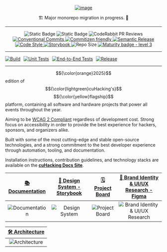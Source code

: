<div align="center">
  <a href="https://docs.cuhacking.ca">

![image](https://github.com/user-attachments/assets/79f41e64-4bef-4df6-b3e8-a16e67e75f4c)

  </a>

🏗️ Major monorepo migration in progress. 🚧

<hr/>

![Static Badge](https://img.shields.io/badge/pnpm-F69220?logo=pnpm&logoColor=fff)
![Static Badge](https://img.shields.io/badge/Monorepo-%23143055?style=flat&logo=Nx&link=https%3A%2F%2Fnx.dev%2F)
![CodeRabbit PR Reviews](https://img.shields.io/badge/dynamic/json?url=https%3A%2F%2Fapi.coderabbit.ai%2Fstats%2Fgithub%2Fcuhacking%2F2025&query=reviews&suffix=%20Reviews&logoSize=auto&label=CodeRabbit&labelColor=171717&color=FF570A&link=https%3A%2F%2Fcoderabbit.ai%2F)
<a href="https://conventionalcommits.org">
<img src="https://img.shields.io/badge/Conventional%20Commits-1.0.0-%23FE5196?logo=conventionalcommits&logoColor=white" alt="Conventional Commits">
</a>
<a href="http://commitizen.github.io/cz-cli/">
<img src="https://img.shields.io/badge/commitizen-friendly-brightgreen.svg" alt="Commitizen friendly">
</a>
<a href="https://semantic-release.gitbook.io/semantic-release">
<img src="https://img.shields.io/badge/%20%20%F0%9F%93%A6%F0%9F%9A%80-semantic--release-e10079.svg?style=flat-square" alt="Semantic Release">
</a>
<a href="https://github.com/antfu/eslint-config">
<img src="https://antfu.me/badge-code-style.svg" alt="Code Style">
</a>
<a href="https://github.com/storybooks/storybook">
<img src="https://raw.githubusercontent.com/storybooks/brand/master/badge/badge-storybook.svg" alt="Storybook">
</a>
<img src="https://img.shields.io/github/repo-size/cuhacking/2025" alt="Repo Size">
[![Maturity badge - level 3](https://img.shields.io/badge/Maturity-Level%203%20--%20Stable-green.svg)](https://github.com/tophat/getting-started/blob/master/scorecard.md)

</div>
<!--[![App Status](https://img.shields.io/website-up-down-green-red/http/shields.io.svg)](http://www.chemicalgraphtheory.com) -->
<!---[![Coverage Status](https://coveralls.io/repos/github/Sulstice/global-chem/badge.svg?branch=master)](https://github.com/cuhacking/2025/tree/main) --->
<hr/>

<div style="display: flex; gap: 10px;">
    <a href="https://github.com/cuhacking/2025/actions/workflows/BUILD.yml">
        <img src="https://github.com/cuhacking/2025/actions/workflows/BUILD.yml/badge.svg" alt="Build">
    </a>
    <a href="https://github.com/cuhacking/2025/actions/workflows/TEST_UNIT.yml">
        <img src="https://github.com/cuhacking/2025/actions/workflows/TEST_UNIT.yml/badge.svg" alt="Unit Tests">
    </a>
    <a href="https://github.com/cuhacking/2025/actions/workflows/TEST_E2E.yml">
        <img src="https://github.com/cuhacking/2025/actions/workflows/TEST_E2E.yml/badge.svg" alt="End-to-End Tests">
    </a>
    <a href="https://github.com/cuhacking/2025/actions/workflows/RELEASE.yml">
        <img src="https://github.com/cuhacking/2025/actions/workflows/RELEASE.yml/badge.svg" alt="Release">
    </a>
</div>

<hr/>

$${\color{orange}2025}$$ edition of $${\color{lightgreen}cuHacking's}$$ $${\color{yellow}flagship}$$ platform, containing all software and hardware projects that power all events throughout the year.

Aiming to be [WCAG 2 Compliant](https://www.w3.org/WAI/standards-guidelines/wcag/) regardless of development cost. Strong focus on accessibility in order to provide the best experience for hackers, sponsors, and organizers alike.

Built with some of the most cutting-edge and stable open-source technologies, and a strong commitment to the best developer experience through automation, tooling, and documentation.

Installation instructions, contribution guidelines, and technology stacks are available on the **[cuHacking Docs Site](https://docs.cuhacking.ca)**.

|                           [📚 Documentation](https://docs.cuhacking.ca)                           |                   [🌟 Design System - Storybook](https://design.cuhacking.ca/)                    |                 [🗓️ Project Board](https://github.com/orgs/cuhacking/projects/4)                  | [💅 Brand Identity & UI/UX Research - Figma](https://www.figma.com/design/wc1JOWR48tBNkjcjwY3AzB/%E2%8C%A8%EF%B8%8F-cuHacking-Design-System?node-id=0-1&t=jIWodAehPEFHSEmv-1) |
| :-----------------------------------------------------------------------------------------------: | :-----------------------------------------------------------------------------------------------: | :-----------------------------------------------------------------------------------------------: | :---------------------------------------------------------------------------------------------------------------------------------------------------------------------------: |
| ![Documentation](https://github.com/user-attachments/assets/1170da68-9deb-44b3-9269-865659212927) | ![Design System](https://github.com/user-attachments/assets/6aa19317-1247-48b1-b0b2-63e8d96d6549) | ![Project Board](https://github.com/user-attachments/assets/b10ddf82-4a8e-4892-bc45-ffdb596cd678) |                              ![Brand Identity & UI/UX Research](https://github.com/user-attachments/assets/d55ffa90-c8ed-4421-8f42-89d995c07409)                              |

|         [🛠️ Architecture](https://graph.cuhacking.ca/#/projects/all?groupByFolder=true)          |
| :----------------------------------------------------------------------------------------------: |
| ![Architecture](https://github.com/user-attachments/assets/3ee10865-f53c-4a5c-9295-13ee33a2717a) |
